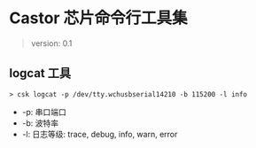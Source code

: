 # Castor 芯片命令行工具集
> version: 0.1

## logcat 工具

```shell
> csk logcat -p /dev/tty.wchusbserial14210 -b 115200 -l info
```
- -p: 串口端口
- -b: 波特率
- -l: 日志等级: trace, debug, info, warn, error